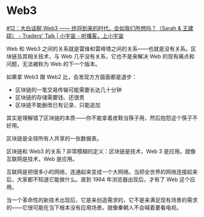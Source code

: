# Web3

[#12：大白话聊 Web3 —— 终将到来的时代，会如我们所想吗？（Sarah & 王建硕） - Traders' Talk | 小宇宙 - 听播客，上小宇宙](https://www.xiaoyuzhoufm.com/episode/62d93b1cfa15142e17251e05)

Web 和 Web3 之间的关系就是雷锋和雷峰塔之间的关系——也就是没有关系。区块链及其相关技术，与 Web 几乎没有关系，它也不是来解决 Web 的现有痛点和问题，无法被称为 Web 的下一个版本。

如果拿 Web3 跟 Web2 比，会发现方方面面都是退步：

- 区块链的一笔交易传输可能需要长达几十分钟
- 区块链的存储需要钱、还很贵
- 区块链不能删改已有记录、只能追加

其实是理解错了区块链的本质——你不能拿着皮鞋当筷子用，然后抱怨这个筷子不好用。

区块链是全球所有人共享的一张数据表。

区块链和 Web3 的关系？非常模糊的定义：区块链是技术，Web 3 是应用。就像互联网是技术，Web 是应用。

互联网是把很多小的网络，连通起来变成一个大网络。当把全世界的网络连接起来后，大家都不知道它能做什么。直到 1994 年浏览器出现后，才有了 Web 这个应用。

当一个革命性的新技术出现后，它是来创造需求的，它不是来满足现有场景的需求的——它很可能在当下根本没有应用场景。就像秦朝人不会喊着要看电视。
